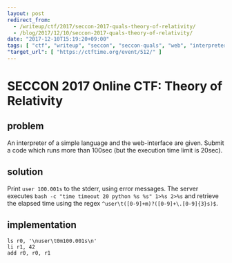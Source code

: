 ```yaml
---
layout: post
redirect_from:
  - /writeup/ctf/2017/seccon-2017-quals-theory-of-relativity/
  - /blog/2017/12/10/seccon-2017-quals-theory-of-relativity/
date: "2017-12-10T15:19:20+09:00"
tags: [ "ctf", "writeup", "seccon", "seccon-quals", "web", "interpreter" ]
"target_url": [ "https://ctftime.org/event/512/" ]
---
```


# SECCON 2017 Online CTF: Theory of Relativity

## problem

An interpreter of a simple language and the web-interface are given.
Submit a code which runs more than $100$sec (but the execution time limit is $20$sec).

## solution

Print `user 100.001s` to the stderr, using error messages.
The server executes `bash -c "time timeout 20 python %s %s" 1>%s 2>%s` and retrieve the elapsed time using the regex `^user\t([0-9]+m)?([0-9]+\.[0-9]{3}s)$`.

## implementation

```
ls r0, '\nuser\t0m100.001s\n'
li r1, 42
add r0, r0, r1
```
